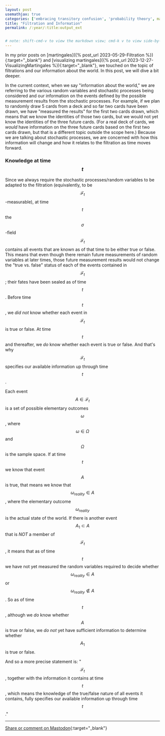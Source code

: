 ```yaml
---
layout: post
usemathjax: true
categories: ['embracing transitory confusion', 'probability theory', math]
title: "Filtration and Information"
permalink: /:year/:title:output_ext


# note: shift-cmd-v to view the markdown view; cmd-k v to view side-by-side, then can do 'toggle preview locking' command in the 3 dots in the preview tab
---
```


[//]: # (Bing prompt: Convert the following text to latex format,  only putting the math equation parts between the latex delimiters, and using $$ for the latex delimiters for both math mode and display math mode.)

In my prior posts on [martingales]({% post_url 2023-05-29-Filtration %}){:target="_blank"} and [visualizing martingales]({% post_url 2023-12-27-VisualizingMartingales %}){:target="_blank"}, we touched on the topic of filtrations and our information about the world. In this post, we will dive a bit deeper.

In the current context, when we say "information about the world," we are referring to the various random variables and stochastic processes being considered and our information on the events defined by the possible measurement results from the stochastic processes. For example, if we plan to randomly draw 5 cards from a deck and so far two cards have been drawn, we have "measured the results" for the first two cards drawn, which means that we know the identities of those two cards, but we would not yet know the identities of the three future cards. (For a real deck of cards, we *would* have information on the three future cards based on the first two cards drawn, but that is a different topic outside the scope here.) Because we are talking about stochastic processes, we are concerned with how this information will change and how it relates to the filtration as time moves forward. 

### Knowledge at time $$t$$

Since we always require the stochastic processes/random variables to be adapted to the filtration (equivalently, to be $$\mathcal{F}_t$$-measurable), at time $$t$$ the $$\sigma$$-field $$\mathcal{F}_t$$ contains all events that are known as of that time to be either true or false. This means that even though there remain future measurements of random variables at later times, those future measurement results would not change the "true vs. false" status of each of the events contained in $$\mathcal{F}_t$$; their fates have been sealed as of time $$t$$. Before time $$t$$, we *did not* know whether each event in $$\mathcal{F}_t$$ is true or false. At time $$t$$ and thereafter, we *do* know whether each event is true or false. And that's why $$\mathcal{F}_t$$ specifies our available information up through time $$t$$. 

Each event $$A \in \mathcal{F}_t$$ is a set of possible elementary outcomes $$\omega$$, where $$\omega \in \Omega$$ and $$\Omega$$ is the sample space. If at time $$t$$ we know that event $$A$$ is true, that means we know that $$\omega_{reality} \in A$$, where the elementary outcome $$\omega_{reality}$$ is
the actual state of the world. If there is another event $$A_1 \subset A$$ that is *NOT* a member of $$\mathcal{F}_t$$, it means that as of time $$t$$ we have not yet measured the random variables required to decide whether $$\omega_{reality} \in A$$ or $$\omega_{reality} \notin A$$. So as of time $$t$$, although we *do* know whether $$A$$ is true or false, we *do not* yet have sufficient information to determine whether $$A_1$$ is true or false.

And so a more precise statement is: "$$\mathcal{F}_t$$, together with the information it contains at time $$t$$, which means the knowledge of the true/false nature of all events it contains, fully specifies our available information up through time $$t$$."


---

[Share or comment on Mastodon](https://hachyderm.io/@Sunfishstanford/111672004708735800){:target="_blank"}


